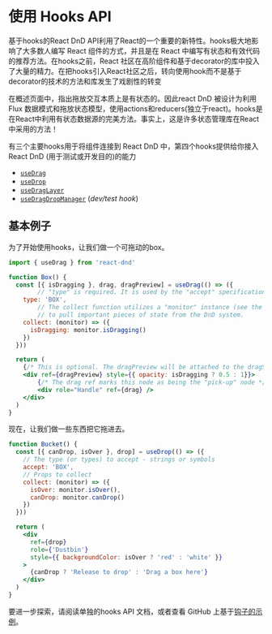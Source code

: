 # 使用 Hooks API

基于hooks的React DnD API利用了React的一个重要的新特性。hooks极大地影响了大多数人编写 React 组件的方式，并且是在 React 中编写有状态和有效代码的推荐方法。在hooks之前，React 社区在高阶组件和基于decorator的库中投入了大量的精力。在把hooks引入React社区之后，转向使用hook而不是基于decorator的技术的方法和库发生了戏剧性的转变

在概述页面中，指出拖放交互本质上是有状态的。因此react DnD 被设计为利用 Flux 数据模式和拖放状态模型，使用actions和reducers(独立于react)。hooks是在React中利用有状态数据源的完美方法。事实上，这是许多状态管理库在React中采用的方法！

有三个主要hooks用于将组件连接到 React DnD 中，第四个hooks提供给你接入React DnD (用于测试或开发目的)的能力

- [`useDrag`](/hooks-api/use-drag.md)
- [`useDrop`](/hooks-api/use-drop.md)
- [`useDragLayer`](/hooks-api/use-drag-layer.md)
- [`useDragDropManager`](/hooks-api/use-drag-drop-manager.md) (_dev/test hook_)

## 基本例子

为了开始使用hooks，让我们做一个可拖动的box。

```jsx
import { useDrag } from 'react-dnd'

function Box() {
  const [{ isDragging }, drag, dragPreview] = useDrag(() => ({
		// "type" is required. It is used by the "accept" specification of drop targets.
    type: 'BOX',
		// The collect function utilizes a "monitor" instance (see the Overview for what this is)
		// to pull important pieces of state from the DnD system.
    collect: (monitor) => ({
      isDragging: monitor.isDragging()
    })
  }))

  return (
    {/* This is optional. The dragPreview will be attached to the dragSource by default */}
    <div ref={dragPreview} style={{ opacity: isDragging ? 0.5 : 1}}>
        {/* The drag ref marks this node as being the "pick-up" node */}
        <div role="Handle" ref={drag} />
    </div>
  )
}
```

现在，让我们做一些东西把它拖进去。

```jsx
function Bucket() {
  const [{ canDrop, isOver }, drop] = useDrop(() => ({
    // The type (or types) to accept - strings or symbols
    accept: 'BOX',
    // Props to collect
    collect: (monitor) => ({
      isOver: monitor.isOver(),
      canDrop: monitor.canDrop()
    })
  }))

  return (
    <div
      ref={drop}
      role={'Dustbin'}
      style={{ backgroundColor: isOver ? 'red' : 'white' }}
    >
      {canDrop ? 'Release to drop' : 'Drag a box here'}
    </div>
  )
}
```

要进一步探索，请阅读单独的hooks API 文档，或者查看 GitHub 上基于[钩子的示例](https://github.com/react-dnd/react-dnd/tree/main/packages/examples-hooks)。
